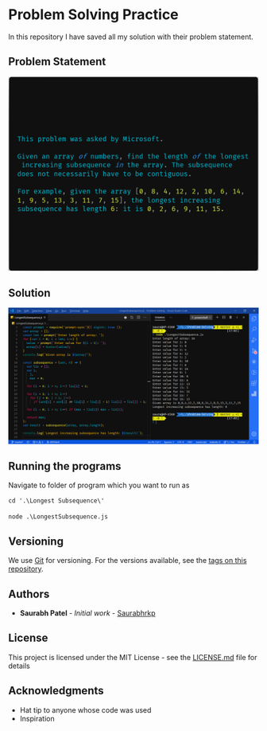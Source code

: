 # Problem Solving Practice

In this repository I have saved all my solution with their problem statement.

## Problem Statement

![Problem Statement](https://github.com/Saurabhrkp/Problem-Solving/raw/master/Longest%20Subsequence/Problem%20Statement.png)

## Solution

![Problem Solution](https://github.com/Saurabhrkp/Problem-Solving/raw/master/Longest%20Subsequence/Solution.png)

## Running the programs

Navigate to folder of program which you want to run as

```
cd '.\Longest Subsequence\'

node .\LongestSubsequence.js
```

## Versioning

We use [Git](https://git-scm.com/) for versioning. For the versions available, see the [tags on this repository](https://github.com/Saurabhrkp/Problem-Solving/tags).

## Authors

- **Saurabh Patel** - _Initial work_ - [Saurabhrkp](https://github.com/Saurabhrkp)

## License

This project is licensed under the MIT License - see the [LICENSE.md](LICENSE.md) file for details

## Acknowledgments

- Hat tip to anyone whose code was used
- Inspiration
